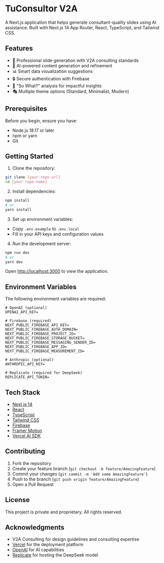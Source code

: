 # TuConsultor V2A

A Next.js application that helps generate consultant-quality slides using AI assistance. Built with Next.js 14 App Router, React, TypeScript, and Tailwind CSS.

## Features

- 🎨 Professional slide generation with V2A consulting standards
- 🤖 AI-powered content generation and refinement
- 📊 Smart data visualization suggestions
- 🔒 Secure authentication with Firebase
- 🎯 "So What?" analysis for impactful insights
- 🎭 Multiple theme options (Standard, Minimalist, Modern)

## Prerequisites

Before you begin, ensure you have:
- Node.js 18.17 or later
- npm or yarn
- Git

## Getting Started

1. Clone the repository:
```bash
git clone [your-repo-url]
cd [your-repo-name]
```

2. Install dependencies:
```bash
npm install
# or
yarn install
```

3. Set up environment variables:
- Copy `.env.example` to `.env.local`
- Fill in your API keys and configuration values

4. Run the development server:
```bash
npm run dev
# or
yarn dev
```

Open [http://localhost:3000](http://localhost:3000) to view the application.

## Environment Variables

The following environment variables are required:

```env
# OpenAI (optional)
OPENAI_API_KEY=

# Firebase (required)
NEXT_PUBLIC_FIREBASE_API_KEY=
NEXT_PUBLIC_FIREBASE_AUTH_DOMAIN=
NEXT_PUBLIC_FIREBASE_PROJECT_ID=
NEXT_PUBLIC_FIREBASE_STORAGE_BUCKET=
NEXT_PUBLIC_FIREBASE_MESSAGING_SENDER_ID=
NEXT_PUBLIC_FIREBASE_APP_ID=
NEXT_PUBLIC_FIREBASE_MEASUREMENT_ID=

# Anthropic (optional)
ANTHROPIC_API_KEY=

# Replicate (required for DeepSeek)
REPLICATE_API_TOKEN=
```

## Tech Stack

- [Next.js 14](https://nextjs.org/)
- [React](https://reactjs.org/)
- [TypeScript](https://www.typescriptlang.org/)
- [Tailwind CSS](https://tailwindcss.com/)
- [Firebase](https://firebase.google.com/)
- [Framer Motion](https://www.framer.com/motion/)
- [Vercel AI SDK](https://sdk.vercel.ai/docs)

## Contributing

1. Fork the repository
2. Create your feature branch (`git checkout -b feature/AmazingFeature`)
3. Commit your changes (`git commit -m 'Add some AmazingFeature'`)
4. Push to the branch (`git push origin feature/AmazingFeature`)
5. Open a Pull Request

## License

This project is private and proprietary. All rights reserved.

## Acknowledgments

- V2A Consulting for design guidelines and consulting expertise
- [Vercel](https://vercel.com) for the deployment platform
- [OpenAI](https://openai.com) for AI capabilities
- [Replicate](https://replicate.com) for hosting the DeepSeek model
